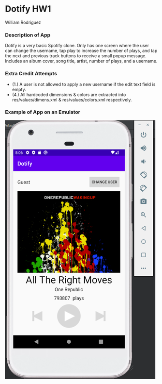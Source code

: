 # Dotify HW1
William Rodriguez

### Description of App
Dotify is a very basic Spotify clone. Only has one screen where the user can change the username, tap play to increase the number of plays, and tap the next and previous track buttons to receive a small popup message. Includes an album cover, song title, artist, number of plays, and a username.

### Extra Credit Attempts
- (1.) A user is not allowed to apply a new username if the edit text field is empty.
- (4.) All hardcoded dimensions & colors are extracted into res/values/dimens.xml & res/values/colors.xml respectively.

### Example of App on an Emulator

![App on emulated android phone](./example.PNG)
